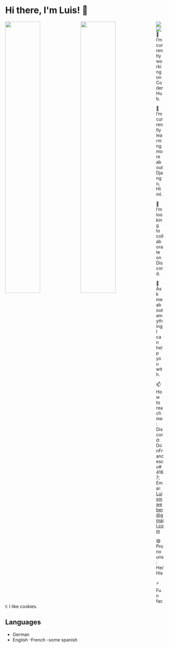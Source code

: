 # Hi there, I'm Luis! 👋 

<img align="left" width="47%" src="https://github-readme-stats.vercel.app/api?username=D0nFrancesco&show_icons=true&theme=radical" />

<img align="left" width="47%" src="https://github-readme-stats.vercel.app/api/top-langs/?username=D0nFrancesco&layout=compact)](https://github.com/anuraghazra/github-readme-stats"/>

<img align='left' src='https://img.shields.io/badge/python-3670A0?style=for-the-badge&logo=python&logoColor=ffdd54'/>

<img align='left' src="https://img.shields.io/badge/html5-%23E34F26.svg?style=for-the-badge&logo=html5&logoColor=white" />


🔭 I’m currently working on CoderHub.

🌱 I’m currently learning more about Django, Html.

👯 I’m looking to collaborate on Discord.

💬 Ask me about amything I can help you with.

📫 How to reach me: Discord: DonFrancesco#4167; Emai: Luismweber@gmail.com

😄 Pronouns: He/His

⚡ Fun fact: I like cookies.
                                                                                            
## Languages
- German
- English
-French 
-some spanish
